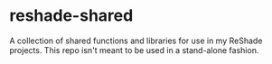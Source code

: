 # reshade-shared
A collection of shared functions and libraries for use in my ReShade projects. This repo isn't meant to be used in a stand-alone fashion.
